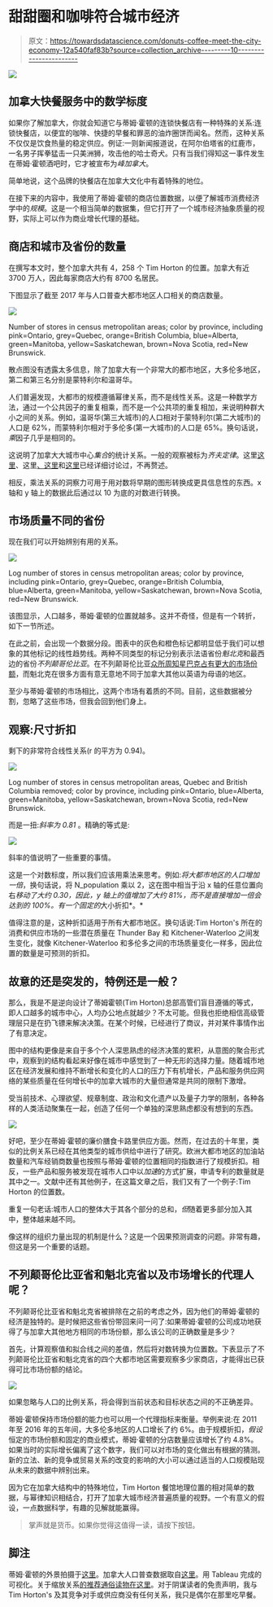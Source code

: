 # 甜甜圈和咖啡符合城市经济

> 原文：<https://towardsdatascience.com/donuts-coffee-meet-the-city-economy-12a540faf83b?source=collection_archive---------10----------------------->

![](img/7b24cfc5762aed1088f18b45b987645f.png)

## 加拿大快餐服务中的数学标度

如果你了解加拿大，你就会知道它与蒂姆·霍顿的连锁快餐店有一种特殊的关系:连锁快餐店，以便宜的咖啡、快捷的早餐和罪恶的油炸圈饼而闻名。然而，这种关系不仅仅是饮食热量的稳定供应。例证:一则新闻报道说，在阿尔伯塔省的红鹿市，一名男子挥拳猛击一只美洲狮，攻击他的哈士奇犬。只有当我们得知这一事件发生在蒂姆·霍顿酒吧时，它才被宣布为*峰加拿大*。

简单地说，这个品牌的快餐店在加拿大文化中有着特殊的地位。

在接下来的内容中，我使用了蒂姆·霍顿的商店位置数据，以便了解城市消费经济学中的*规模*。这是一个相当简单的数据集，但它打开了一个城市经济抽象质量的视野，实际上可以作为商业增长代理的基础。

## 商店和城市及省份的数量

在撰写本文时，整个加拿大共有 4，258 个 Tim Horton 的位置。加拿大有近 3700 万人，因此每家商店大约有 8700 名居民。

下图显示了截至 2017 年与人口普查大都市地区人口相关的商店数量。

![](img/c6b960698b24ea13ba7cc9caef9f50c2.png)

Number of stores in census metropolitan areas; color by province, including pink=Ontario, grey=Quebec, orange=British Columbia, blue=Alberta, green=Manitoba, yellow=Saskatchewan, brown=Nova Scotia, red=New Brunswick.

散点图没有透露太多信息，除了加拿大有一个非常大的都市地区，大多伦多地区，第二和第三名分别是蒙特利尔和温哥华。

人们普遍发现，大都市的规模遵循幂律关系，而不是线性关系。这是一种数学方法，通过一个公共因子的重复相乘，而不是一个公共项的重复相加，来说明种群大小之间的关系。例如，温哥华(第三大城市)的人口相对于蒙特利尔(第二大城市)的人口是 62%，而蒙特利尔相对于多伦多(第一大城市)的人口是 65%。换句话说，*乘*因子几乎是相同的。

这说明了加拿大大城市中心*集合*的统计关系。一般的观察被标为*齐夫定律*。这里[这里](https://arxiv.org/pdf/cond-mat/0412004.pdf)、这里[、这里](https://io9.gizmodo.com/the-mysterious-law-that-governs-the-size-of-your-city-1479244159)和[这里](https://www.nature.com/articles/srep00812)已经详细讨论过，不再赘述。

相反，乘法关系的洞察力可用于用对数将早期的图形转换成更具信息性的东西。x 轴和 y 轴上的数据此后通过以 10 为底的对数进行转换。

## 市场质量不同的省份

现在我们可以开始辨别有用的关系。

![](img/eb330c459a920a9842ac6cfc18e19f4c.png)

Log number of stores in census metropolitan areas; color by province, including pink=Ontario, grey=Quebec, orange=British Columbia, blue=Alberta, green=Manitoba, yellow=Saskatchewan, brown=Nova Scotia, red=New Brunswick.

该图显示，人口越多，蒂姆·霍顿的位置就越多。这并不奇怪，但是有一个转折，如下一节所述。

在此之前，会出现一个数据分段。图表中的灰色和橙色标记都明显低于我们可以想象的其他标记的线性趋势线。两种不同类型的标记分别表示法语省份*魁北克*和最西边的省份*不列颠哥伦比亚*。在不列颠哥伦比亚[众所周知星巴克占有更大的市场份额](https://www.bcbusiness.ca/why-vancouver-is-the-only-market-tim-hortons-hasnt-cracked)，而魁北克在很多方面有意无意地不同于加拿大其他以英语为母语的地区。

至少与蒂姆·霍顿的市场相比，这两个市场有着质的不同。目前，这些数据被分割，忽略了这些市场，但我会回到他们身上。

## 观察:尺寸折扣

剩下的非常符合线性关系(r 的平方为 0.94)。

![](img/5974ac19462303193f24ea5e4f039a57.png)

Log number of stores in census metropolitan areas, Quebec and British Columbia removed; color by province, including pink=Ontario, blue=Alberta, green=Manitoba, yellow=Saskatchewan, brown=Nova Scotia, red=New Brunswick.

而是一扭:*斜率为 0.81* 。精确的等式是:

![](img/9ddb22e3c8a4fa0ab6c2256c3bcd5439.png)

斜率的值说明了一些重要的事情。

这是一个对数标度，所以我们应该用乘法来思考。例如:*将大都市地区的人口增加一倍*，换句话说，将 N_population 乘以 2，这在图中相当于沿 x 轴的任意位置向右*移动了大约 0.30，因此，y 轴上的值增加了大约 81%，*而不是*直接增加一倍会达到的 100%。有一个固定的*大小折扣*。*

值得注意的是，这种折扣适用于所有大都市地区。换句话说:Tim Horton's 所在的消费和供应市场的一些潜在质量在 Thunder Bay 和 Kitchener-Waterloo 之间发生变化，就像 Kitchener-Waterloo 和多伦多之间的市场质量变化一样多，因此位置的数量是可预测的折扣。

## 故意的还是突发的，特例还是一般？

那么，我是不是逆向设计了蒂姆霍顿(Tim Horton)总部高管们盲目遵循的等式，即人口越多的城市中心，人均办公地点就越少？不太可能。但我也拒绝相信高级管理层只是在扔飞镖来解决决策。在某个时候，已经进行了商议，并对某件事情作出了有意决定。

图中的结构更像是来自于多个个人深思熟虑的经济决策的累积，从意图的聚合形式中，观察到的结构看起来好像在城市中感觉到了一种无形的选择力量。随着城市地区在经济发展和维持不断增长和变化的人口的压力下有机增长，产品和服务供应网络的某些质量在任何增长中的加拿大城市的大量但通常是共同的限制下激增。

受当前技术、心理欲望、规章制度、政治和文化遗产以及量子力学的限制，各种各样的人类活动聚集在一起，创造了任何一个单独的深思熟虑都没有想到的东西。

![](img/59dfc254eeaf134fb3c2bf2b4919916b.png)

好吧，至少在蒂姆·霍顿的廉价膳食卡路里供应方面。然而，在过去的十年里，类似的比例关系已经在其他类型的城市供给中进行了研究。欧洲大都市地区的加油站数量和汽车经销商数量也按照与蒂姆·霍顿的位置相同的指数进行了规模折扣。相反，一些产品和服务被发现在城市人口中以*加速*的方式扩展，申请专利的数量就是其中之一。文献中还有其他例子，在这篇文章之后，我们又有了一个例子:Tim Horton 的位置数。

重复一句老话:城市人口的整体大于其各个部分的总和，*但*随着更多部分加入其中，整体越来越不同。

像这样的组织力量出现的机制是什么？这是一个因果预测调查的问题。非常有趣，但这是另一个重要的话题。

## 不列颠哥伦比亚省和魁北克省以及市场增长的代理人呢？

不列颠哥伦比亚省和魁北克省被排除在之前的考虑之外，因为他们的蒂姆·霍顿的经济是独特的。是时候把这些省份带回来问一问了:如果蒂姆·霍顿的公司成功地获得了与加拿大其他地方相同的市场份额，那么该公司的正确数量是多少？

首先，计算观察值和拟合线之间的差值，然后将对数转换为位置数。下表显示了不列颠哥伦比亚省和魁北克省的四个大都市地区需要观察多少家商店，才能得出已获得可比市场份额的结论。

![](img/f7f287c1e0453e04f5ad2e47c2b4f076.png)

如果忽略与人口的比例关系，将会得到当前状态和目标状态之间的不正确差异。

蒂姆·霍顿保持市场份额的能力也可以用一个代理指标来衡量。举例来说:在 2011 年至 2016 年的五年间，大多伦多地区的人口增长了约 6%。由于规模折扣，*假设*恒定的市场份额和固定的商业模式，蒂姆·霍顿的分店数量应该增长了约 4.8%。如果当时的实际增长偏离了这个数字，我们可以对市场的变化做出有根据的猜测。新的立法、新的竞争或贸易关系的改变的影响的大小可以通过适当的人口规模贴现从未来的数据中辨别出来。

因为它在加拿大结构中的特殊地位，Tim Horton 餐馆地理位置的相对简单的数据，与幂律知识相结合，打开了加拿大城市经济普遍质量的视野。一个有意义的假设，一点数据科学，有趣的见解就能赢得。

> 掌声就是货币。如果你觉得这值得一读，请按下按钮。

## 脚注

蒂姆·霍顿的外景拍摄于[这里](https://locations.timhortons.com/ca.html)。加拿大人口普查数据取自[这里](https://open.canada.ca/data/en/dataset/6bbe2840-38ec-446c-875a-a4ae30cfc006)。用 Tableau 完成的可视化。关于缩放关系[的推荐通俗读物在这里](https://www.goodreads.com/book/show/31670196-scale)。对于阴谋读者的免责声明，我与 Tim Horton's 及其竞争对手或供应商没有任何关系，我只是偶尔在那里吃早餐。